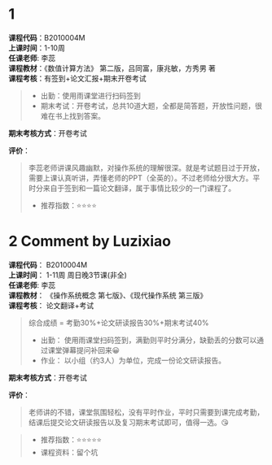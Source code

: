 # 1  
**课程代码**：B2010004M   
**上课时间**：1-10周  
**任课老师**:  李蕊  
**课程教材**：《数值计算方法》 第二版，吕同富，康兆敏，方秀男 著  
**课程考核**：有签到+论文汇报+期末开卷考试

>
>- 出勤：使用雨课堂进行扫码签到
>- 期末考试：开卷考试，总共10道大题，全都是简答题，开放性问题，很难在书上找到答案。

**期末考核方式**：开卷考试

**评价**：
>
>李蕊老师讲课风趣幽默，对操作系统的理解很深。就是考试题目过于开放，需要上课认真听讲，弄懂老师的PPT（全英的）。不过老师给分很大方。平时分来自于签到和一篇论文翻译，属于事情比较少的一门课程了。
>- 推荐指数：⭐⭐⭐⭐

# 2  Comment by Luzixiao
**课程代码**： B2010004M     
**上课时间**： 1-11周 周日晚3节课(非全)   
**任课老师**:  李蕊   
**课程教材**： 《操作系统概念 第七版》、《现代操作系统 第三版》   
**课程考核**： 论文翻译+考试   
>
>综合成绩 =  考勤30%+论文研读报告30%+期末考试40%
>- 出勤： 使用雨课堂扫码签到，满勤则平时分满分，缺勤丢的分数可以通过课堂弹幕提问补回来😀
>- 作业： 以小组（约3人）为单位，完成一份论文研读报告。

**期末考核方式**：开卷考试  

**评价**：  
>老师讲的不错，课堂氛围轻松，没有平时作业，平时只需要到课完成考勤，结课后提交论文研读报告以及复习期末考试即可，值得一选。😘

>- 推荐指数：⭐⭐⭐⭐⭐
>- 课程资料：留个坑
